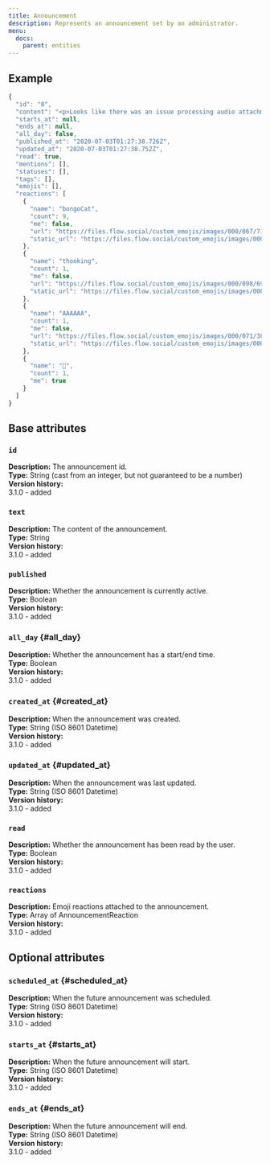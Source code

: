 ```yaml
---
title: Announcement
description: Represents an announcement set by an administrator.
menu:
  docs:
    parent: entities
---
```


## Example
```javascript
{
  "id": "8",
  "content": "<p>Looks like there was an issue processing audio attachments without embedded art since yesterday due to an experimental new feature. That issue has now been fixed, so you may see older posts with audio from other servers pop up in your feeds now as they are being finally properly processed. Sorry!</p>",
  "starts_at": null,
  "ends_at": null,
  "all_day": false,
  "published_at": "2020-07-03T01:27:38.726Z",
  "updated_at": "2020-07-03T01:27:38.752Z",
  "read": true,
  "mentions": [],
  "statuses": [],
  "tags": [],
  "emojis": [],
  "reactions": [
    {
      "name": "bongoCat",
      "count": 9,
      "me": false,
      "url": "https://files.flow.social/custom_emojis/images/000/067/715/original/fdba57dff7576d53.png",
      "static_url": "https://files.flow.social/custom_emojis/images/000/067/715/static/fdba57dff7576d53.png"
    },
    {
      "name": "thonking",
      "count": 1,
      "me": false,
      "url": "https://files.flow.social/custom_emojis/images/000/098/690/original/a8d36edc4a7032e8.png",
      "static_url": "https://files.flow.social/custom_emojis/images/000/098/690/static/a8d36edc4a7032e8.png"
    },
    {
      "name": "AAAAAA",
      "count": 1,
      "me": false,
      "url": "https://files.flow.social/custom_emojis/images/000/071/387/original/AAAAAA.png",
      "static_url": "https://files.flow.social/custom_emojis/images/000/071/387/static/AAAAAA.png"
    },
    {
      "name": "🤔",
      "count": 1,
      "me": true
    }
  ]
}
```

## Base attributes

### `id`

**Description:** The announcement id.\
**Type:** String \(cast from an integer, but not guaranteed to be a number\)\
**Version history:**\
3.1.0 - added

### `text`

**Description:** The content of the announcement.\
**Type:** String\
**Version history:**\
3.1.0 - added

### `published`

**Description:** Whether the announcement is currently active.\
**Type:** Boolean\
**Version history:**\
3.1.0 - added

### `all_day` {#all_day}

**Description:** Whether the announcement has a start/end time.\
**Type:** Boolean\
**Version history:**\
3.1.0 - added

### `created_at` {#created_at}

**Description:** When the announcement was created.\
**Type:** String \(ISO 8601 Datetime\)\
**Version history:**\
3.1.0 - added

### `updated_at` {#updated_at}

**Description:** When the announcement was last updated.\
**Type:** String \(ISO 8601 Datetime\)\
**Version history:**\
3.1.0 - added

### `read`

**Description:** Whether the announcement has been read by the user.\
**Type:** Boolean\
**Version history:**\
3.1.0 - added

### `reactions`

**Description:** Emoji reactions attached to the announcement.\
**Type:** Array of AnnouncementReaction\
**Version history:**\
3.1.0 - added


## Optional attributes

### `scheduled_at` {#scheduled_at}

**Description:** When the future announcement was scheduled.\
**Type:** String \(ISO 8601 Datetime\)\
**Version history:**\
3.1.0 - added

### `starts_at` {#starts_at}

**Description:** When the future announcement will start.\
**Type:** String \(ISO 8601 Datetime\)\
**Version history:**\
3.1.0 - added

### `ends_at` {#ends_at}

**Description:** When the future announcement will end.\
**Type:** String \(ISO 8601 Datetime\)\
**Version history:**\
3.1.0 - added